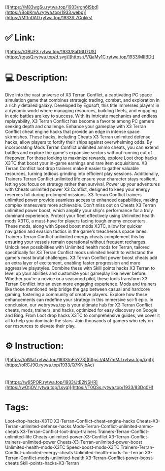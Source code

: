 [![https://M83wgSu.rytwa.top/1933/rgn6ISbd](https://BobKmA.rytwa.top/1933.webp)](https://MffnDAD.rytwa.top/1933/L7Cqkks)
# ✅ Link:
[![https://GBUF3.rytwa.top/1933/8aD6U7US](https://tgasQ.rytwa.top/d.svg)](https://VQaMy1C.rytwa.top/1933/MIIBDt)
# 💻 Description:
Dive into the vast universe of X3 Terran Conflict, a captivating PC space simulation game that combines strategic trading, combat, and exploration in a richly detailed galaxy. Developed by Egosoft, this title immerses players in a dynamic world where managing resources, building fleets, and engaging in epic battles are key to success. With its intricate mechanics and endless replayability, X3 Terran Conflict has become a favorite among PC gamers seeking depth and challenge.
Enhance your gameplay with X3 Terran Conflict cheat engine hacks that provide an edge in intense space skirmishes. These hacks, including Cheats X3 Terran unlimited defense hacks, allow players to fortify their ships against overwhelming odds. By incorporating Mods Terran Conflict unlimited ammo cheats, you can extend battles and explore the game's expansive sectors without running out of firepower.
For those looking to maximize rewards, explore Loot drop hacks X3TC that boost your in-game earnings and rare item acquisitions. X3 Terran Conflict loot drop trainers make it easier to gather valuable resources, turning tedious grinding into efficient play sessions. Additionally, Trainers Terran Conflict unlimited life ensure your character stays resilient, letting you focus on strategy rather than survival.
Power up your adventures with Cheats unlimited power X3 Conflict, designed to keep your energy reserves full during prolonged missions. X3 Terran Conflict trainers unlimited power provide seamless access to enhanced capabilities, making complex maneuvers more achievable. Don't miss out on Cheats X3 Terran unlimited power boost, which amplify your ship's performance for a truly dominant experience.
Protect your fleet effectively using Unlimited health mods X3TC, a must-have for players facing tough enemy encounters. These mods, along with Speed boost mods X3TC, allow for quicker navigation and evasion tactics in the game's treacherous space lanes. Trainers Terran Conflict unlimited energy cheats complement this by ensuring your vessels remain operational without frequent recharges.
Unlock new possibilities with Unlimited health mods for Terran, tailored specifically for X3 Terran Conflict mods unlimited health to withstand the game's most brutal challenges. X3 Terran Conflict power boost cheats add an extra layer of excitement, enabling faster progression and more aggressive playstyles. Combine these with Skill points hacks X3 Terran to level up your abilities and customize your gameplay like never before.
Whether you're a novice or a seasoned pilot, these tools transform X3 Terran Conflict into an even more engaging experience. Mods and trainers like those mentioned help bridge the gap between casual and hardcore gaming, fostering a community of creative players. Explore how these enhancements can redefine your strategy in this immersive sci-fi epic.
In conclusion, our webrytwa.top is your ultimate hub for X3 Terran Conflict cheats, mods, trainers, and hacks, optimized for easy discovery on Google and Bing. From Loot drop hacks X3TC to comprehensive guides, we cover it all to help you dominate the stars. Join thousands of gamers who rely on our resources to elevate their play.

# ⚙️ Instruction:
[![https://qIWaf.rytwa.top/1933/oF5Y73](https://4M7mMJ.rytwa.top/i.gif)](https://oRCJ9O.rytwa.top/1933/Q7KNjbAc)
#
[![https://w95POR.rytwa.top/1933/JtE2NSHR](https://wOtjOV.rytwa.top/l.svg)](https://T0QSs.rytwa.top/1933/83Dq0H)
# Tags:
Loot-drop-hacks-X3TC X3-Terran-Conflict-cheat-engine-hacks Cheats-X3-Terran-unlimited-defense-hacks Mods-Terran-Conflict-unlimited-ammo-cheats X3-Terran-Conflict-loot-drop-trainers Trainers-Terran-Conflict-unlimited-life Cheats-unlimited-power-X3-Conflict X3-Terran-Conflict-trainers-unlimited-power Cheats-X3-Terran-unlimited-power-boost Unlimited-health-mods-X3TC Speed-boost-mods-X3TC Trainers-Terran-Conflict-unlimited-energy-cheats Unlimited-health-mods-for-Terran X3-Terran-Conflict-mods-unlimited-health X3-Terran-Conflict-power-boost-cheats Skill-points-hacks-X3-Terran





